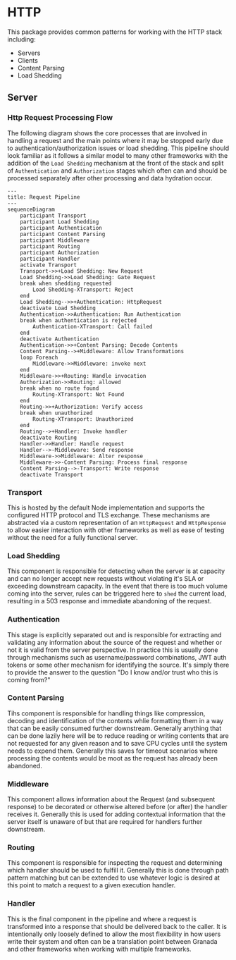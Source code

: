 # HTTP

This package provides common patterns for working with the HTTP stack including:
- Servers
- Clients
- Content Parsing
- Load Shedding

## Server

### Http Request Processing Flow

The following diagram shows the core processes that are involved in handling a request and the main points where it may be stopped early due to authentication/authorization issues or load shedding.  This pipeline should look familiar as it follows a similar model to many other frameworks with the addition of the `Load Shedding` mechanism at the front of the stack and split of `Authentication` and `Authorization` stages which often can and should be processed separately after other processing and data hydration occur.

```mermaid
---
title: Request Pipeline
---
sequenceDiagram
    participant Transport
    participant Load Shedding
    participant Authentication
    participant Content Parsing
    participant Middleware
    participant Routing
    participant Authorization
    participant Handler
    activate Transport
    Transport->>+Load Shedding: New Request
    Load Shedding->>Load Shedding: Gate Request
    break when shedding requested
        Load Shedding-XTransport: Reject
    end
    Load Shedding-->>+Authentication: HttpRequest
    deactivate Load Shedding
    Authentication->>Authentication: Run Authentication
    break when authentication is rejected
        Authentication-XTransport: Call failed
    end
    deactivate Authentication
    Authentication->>+Content Parsing: Decode Contents
    Content Parsing-->+Middleware: Allow Transformations
    loop Foreach
        Middleware->>Middleware: invoke next
    end
    Middleware->>+Routing: Handle invocation
    Authorization->>Routing: allowed
    break when no route found
        Routing-XTransport: Not Found
    end
    Routing->>+Authorization: Verify access
    break when unauthorized
        Routing-XTransport: Unauthorized
    end
    Routing-->+Handler: Invoke handler
    deactivate Routing
    Handler->>Handler: Handle request
    Handler-->-Middleware: Send response
    Middleware->>Middleware: Alter response
    Middleware->>-Content Parsing: Process final response
    Content Parsing-->-Transport: Write response
    deactivate Transport
```

### Transport
This is hosted by the default Node implementation and supports the configured HTTP protocol and TLS exchange.  These mechanisms are abstracted via a custom representation of an `HttpRequest` and `HttpResponse` to allow easier interaction with other frameworks as well as ease of testing without the need for a fully functional server.

### Load Shedding
This component is responsible for detecting when the server is at capacity and can no longer accept new requests without violating it's SLA or exceeding downstream capacity.  In the event that there is too much volume coming into the server, rules can be triggered here to `shed` the current load, resulting in a 503 response and immediate abandoning of the request.

### Authentication
This stage is explicitly separated out and is responsible for extracting and validating any information about the source of the request and whether or not it is valid from the server perspective.  In practice this is usually done through mechanisms such as username/password combinations, JWT auth tokens or some other mechanism for identifying the source.  It's simply there to provide the answer to the question "Do I know and/or trust who this is coming from?"

### Content Parsing
Tihs component is responsible for handling things like compression, decoding and identification of the contents whlie formatting them in a way that can be easily consumed further downstream.  Generally anything that can be done lazily here will be to reduce reading or writing contents that are not requested for any given reason and to save CPU cycles until the system needs to expend them.  Generally this saves for timeout scenarios where processing the contents would be moot as the request has already been abandoned.

### Middleware
This component allows information about the Request (and subsequent response) to be decorated or otherwise altered before (or after) the handler receives it.  Generally this is used for adding contextual information that the server itself is unaware of but that are required for handlers further downstream.

### Routing
This component is responsible for inspecting the request and determining which handler should be used to fulfill it.  Generally this is done through path pattern matching but can be extended to use whatever logic is desired at this point to match a request to a given execution handler.

### Handler
This is the final component in the pipeline and where a request is transformed into a response that should be delivered back to the caller.  It is intentionally only loosely defined to allow the most flexibility in how users write their system and often can be a translation point between Granada and other frameworks when working with multiple frameworks.